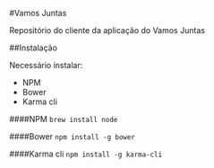 #Vamos Juntas

Repositório do cliente da aplicação do Vamos Juntas


##Instalação

Necessário instalar:

* NPM
* Bower
* Karma cli


####NPM
`brew install node`

####Bower
`npm install -g bower`

####Karma cli
`npm install -g karma-cli`

